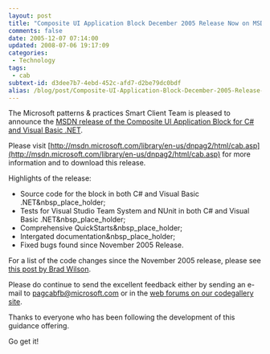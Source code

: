 ```yaml
---
layout: post
title: "Composite UI Application Block December 2005 Release Now on MSDN!"
comments: false
date: 2005-12-07 07:14:00
updated: 2008-07-06 19:17:09
categories:
 - Technology
tags:
 - cab
subtext-id: d3dee7b7-4ebd-452c-afd7-d2be79dc0bdf
alias: /blog/post/Composite-UI-Application-Block-December-2005-Release-Now-on-MSDN!.aspx
---
```



The Microsoft patterns & practices Smart Client Team is pleased to announce the [MSDN release of the Composite UI Application Block for C# and Visual Basic .NET](http://msdn.microsoft.com/library/en-us/dnpag2/html/cab.asp). 

Please visit [http://msdn.microsoft.com/library/en-us/dnpag2/html/cab.asp](http://msdn.microsoft.com/library/en-us/dnpag2/html/cab.asp) for more information and to download this release. 

Highlights of the release: 

  * Source code for the block in both C# and Visual Basic .NET&nbsp_place_holder;
  * Tests for Visual Studio Team System and NUnit in both C# and Visual Basic .NET&nbsp_place_holder;
  * Comprehensive QuickStarts&nbsp_place_holder;
  * Intergated documentation&nbsp_place_holder;
  * Fixed bugs found since November 2005 Release. 

For a list of the code changes since the November 2005 release, please see [this post by Brad Wilson](http://www.gotdotnet.com/codegallery/messageboard/thread.aspx?id=22f72167-af95-44ce-a6ca-f2eafbf2653c&mbid=c09776ca-f94c-4c83-a80c-75d381cabdd6&threadid=8dcaca25-fa1c-4261-a2fc-6e943ddb45d1). 

Please do continue to send the excellent feedback either by sending an e-mail to [pagcabfb@microsoft.com](mailto:pagcabfb@microsoft.com) or in the [web forums on our codegallery site](http://www.gotdotnet.com/codegallery/messageboard/messageboards.aspx?id=22f72167-af95-44ce-a6ca-f2eafbf2653c). 

Thanks to everyone who has been following the development of this guidance offering. 

Go get it! 
